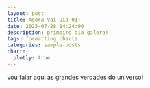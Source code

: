 ```yaml
---
layout: post
title: Agora Vai Dia 01!
date: 2025-07-28 14:24:00
description: primeiro dia galera!
tags: formatting charts
categories: sample-posts
chart:
  plotly: true
---
```



vou falar aqui as grandes verdades do universo!
